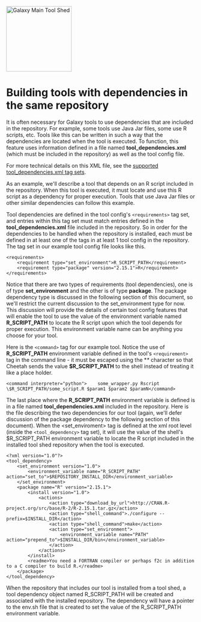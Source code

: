 <div class='center'> <a href='http://toolshed.g2.bx.psu.edu'><img src='/Images/Logos/ToolShed.jpg' alt='Galaxy Main Tool Shed' height="174" /></a> </div>

# Building tools with dependencies in the same repository

It is often necessary for Galaxy tools to use dependencies that are included in the repository.  For example, some tools use Java Jar files, some use R scripts, etc.  Tools like this can be written in such a way that the dependencies are located when the tool is executed.  To function, this feature uses information defined in a file named **tool_dependencies.xml** (which must be included in the repository) as well as the tool config file.

For more technical details on this XML file, see the [supported tool_dependencies.xml tag sets](../ToolDependenciesTagSets).

As an example, we'll describe a tool that depends on an R script included in the repository.  When this tool is executed, it must locate and use this R script as a dependency for proper execution.  Tools that use Java Jar files or other similar dependencies can follow this example.

Tool dependencies are defined in the tool config's `<requirements>` tag set, and entries within this tag set must match entries defined in the **tool_dependencies.xml** file included in the repository.  So in order for the dependencies to be handled when the repository is installed, each must be defined in at least one of the <requirement> tags in at least 1 tool config in the repository.
The <requirements> tag set in our example tool config file looks like this.

```
<requirements>
    <requirement type="set_environment">R_SCRIPT_PATH</requirement>
    <requirement type="package" version="2.15.1">R</requirement>
</requirements>
```


Notice that there are two types of requirements (tool dependencies), one is of type **set_environment** and the other is of type **package**.  The package dependency type is discussed in the following section of this document, so we'll restrict the current discussion to the set_environment type for now.  This discussion will provide the details of certain tool config features that will enable the tool to use the value of the environment variable named **R_SCRIPT_PATH** to locate the R script upon which the tool depends for proper execution.  This environment variable name can be anything you choose for your tool.

Here is the `<command>` tag for our example tool.  Notice the use of **R_SCRIPT_PATH** environment variable defined in the tool's `<requirement>` tag in the command line - it must be escaped using the **\** character so that Cheetah sends the value **$R_SCRIPT_PATH** to the shell instead of treating it like a place holder.

```
<command interpreter="python">    some_wrapper.py Rscript \$R_SCRIPT_PATH/some_script.R $param1 $param2 $paramN</command>
```


The last place where the **R_SCRIPT_PATH** environment variable is defined is in a file named **tool_dependencies.xml** included in the repository.  Here is the file describing the two dependencies for our tool (again, we'll defer discussion of the package dependency to the following section of this document).  When the <set_enviroment> tag is defined at the xml root level (inside the `<tool_dependency>` tag set), it will use the value of the shell's $R_SCRIPT_PATH environment variable to locate the R script included in the installed tool shed repository when the tool is executed.

```
<?xml version="1.0"?>
<tool_dependency>
    <set_environment version="1.0">
        <environment_variable name="R_SCRIPT_PATH" action="set_to">$REPOSITORY_INSTALL_DIR</environment_variable>   
    </set_environment>
    <package name="R" version="2.15.1">
        <install version="1.0">
            <actions>
                <action type="download_by_url">http://CRAN.R-project.org/src/base/R-2/R-2.15.1.tar.gz</action>
                <action type="shell_command">./configure --prefix=$INSTALL_DIR</action>
                <action type="shell_command">make</action>
                <action type="set_environment">
                    <environment_variable name="PATH" action="prepend_to">$INSTALL_DIR/bin</environment_variable>
                </action>
            </actions>
        </install>
        <readme>You need a FORTRAN compiler or perhaps f2c in addition to a C compiler to build R.</readme>
    </package>
</tool_dependency>
```


When the repository that includes our tool is installed from a tool shed, a tool dependency object named R_SCRIPT_PATH will be created and associated with the installed repository.  The dependency will have a pointer to the env.sh file that is created to set the value of the R_SCRIPT_PATH environment variable.
